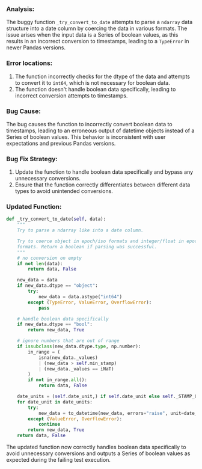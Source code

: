 ### Analysis:
The buggy function `_try_convert_to_date` attempts to parse a `ndarray` data structure into a date column by coercing the data in various formats. The issue arises when the input data is a Series of boolean values, as this results in an incorrect conversion to timestamps, leading to a `TypeError` in newer Pandas versions.

### Error locations:
1. The function incorrectly checks for the dtype of the data and attempts to convert it to `int64`, which is not necessary for boolean data.
2. The function doesn't handle boolean data specifically, leading to incorrect conversion attempts to timestamps.

### Bug Cause:
The bug causes the function to incorrectly convert boolean data to timestamps, leading to an erroneous output of datetime objects instead of a Series of boolean values. This behavior is inconsistent with user expectations and previous Pandas versions.

### Bug Fix Strategy:
1. Update the function to handle boolean data specifically and bypass any unnecessary conversions.
2. Ensure that the function correctly differentiates between different data types to avoid unintended conversions.

### Updated Function:
```python
def _try_convert_to_date(self, data):
    """
    Try to parse a ndarray like into a date column.

    Try to coerce object in epoch/iso formats and integer/float in epoch
    formats. Return a boolean if parsing was successful.
    """
    # no conversion on empty
    if not len(data):
        return data, False

    new_data = data
    if new_data.dtype == "object":
        try:
            new_data = data.astype("int64")
        except (TypeError, ValueError, OverflowError):
            pass

    # handle boolean data specifically
    if new_data.dtype == "bool":
        return new_data, True

    # ignore numbers that are out of range
    if issubclass(new_data.dtype.type, np.number):
        in_range = (
            isna(new_data._values)
            | (new_data > self.min_stamp)
            | (new_data._values == iNaT)
        )
        if not in_range.all():
            return data, False

    date_units = (self.date_unit,) if self.date_unit else self._STAMP_UNITS
    for date_unit in date_units:
        try:
            new_data = to_datetime(new_data, errors="raise", unit=date_unit)
        except (ValueError, OverflowError):
            continue
        return new_data, True
    return data, False
```

The updated function now correctly handles boolean data specifically to avoid unnecessary conversions and outputs a Series of boolean values as expected during the failing test execution.